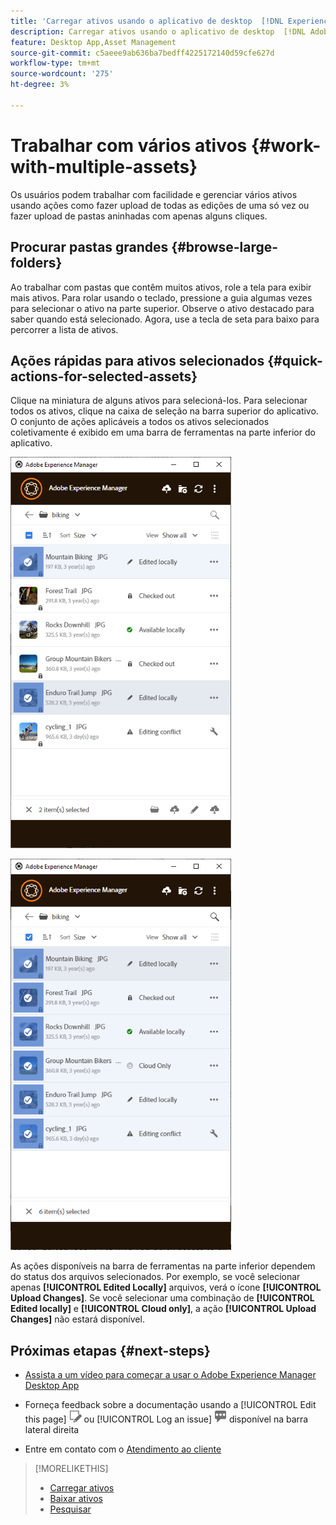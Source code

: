 ```yaml
---
title: 'Carregar ativos usando o aplicativo de desktop  [!DNL Experience Manager] '
description: Carregar ativos usando o aplicativo de desktop  [!DNL Adobe Experience Manager] .
feature: Desktop App,Asset Management
source-git-commit: c5aeee9ab636ba7bedff4225172140d59cfe627d
workflow-type: tm+mt
source-wordcount: '275'
ht-degree: 3%

---
```



# Trabalhar com vários ativos {#work-with-multiple-assets}

Os usuários podem trabalhar com facilidade e gerenciar vários ativos usando ações como fazer upload de todas as edições de uma só vez ou fazer upload de pastas aninhadas com apenas alguns cliques.

## Procurar pastas grandes {#browse-large-folders}

Ao trabalhar com pastas que contêm muitos ativos, role a tela para exibir mais ativos. Para rolar usando o teclado, pressione a guia algumas vezes para selecionar o ativo na parte superior. Observe o ativo destacado para saber quando está selecionado. Agora, use a tecla de seta para baixo para percorrer a lista de ativos.

## Ações rápidas para ativos selecionados {#quick-actions-for-selected-assets}

Clique na miniatura de alguns ativos para selecioná-los. Para selecionar todos os ativos, clique na caixa de seleção na barra superior do aplicativo. O conjunto de ações aplicáveis a todos os ativos selecionados coletivamente é exibido em uma barra de ferramentas na parte inferior do aplicativo.

![A barra de ferramentas na parte inferior mostra ações relevantes para os ativos selecionados](assets/actions_bottom_toolbar1_da2.png "A barra de ferramentas na parte inferior mostra ações comuns para os ativos selecionados")

![Nenhuma ação na barra de ferramentas quando não houver ações comuns para a seleção](assets/actions_bottom_toolbar2_da2.png "A barra de ferramentas não mostra nenhuma ação quando não houver ações comuns disponíveis para a seleção.")

As ações disponíveis na barra de ferramentas na parte inferior dependem do status dos arquivos selecionados. Por exemplo, se você selecionar apenas **[!UICONTROL Edited Locally]** arquivos, verá o ícone **[!UICONTROL Upload Changes]**. Se você selecionar uma combinação de **[!UICONTROL Edited locally]** e **[!UICONTROL Cloud only]**, a ação **[!UICONTROL Upload Changes]** não estará disponível.

## Próximas etapas {#next-steps}

* [Assista a um vídeo para começar a usar o Adobe Experience Manager Desktop App](https://experienceleague.adobe.com/en/docs/experience-manager-learn/assets/creative-workflows/aem-desktop-app)

* Forneça feedback sobre a documentação usando a [!UICONTROL Edit this page] ![edite a página](assets/do-not-localize/edit-page.png) ou [!UICONTROL Log an issue] ![crie um problema do GitHub](assets/do-not-localize/github-issue.png) disponível na barra lateral direita

* Entre em contato com o [Atendimento ao cliente](https://experienceleague.adobe.com/pt-br?support-solution=General#support)

>[!MORELIKETHIS]
>
>* [Carregar ativos](/help/using/upload-assets.md)
>* [Baixar ativos](/help/using/download-assets.md)
>* [Pesquisar](/help/using/search.md)
